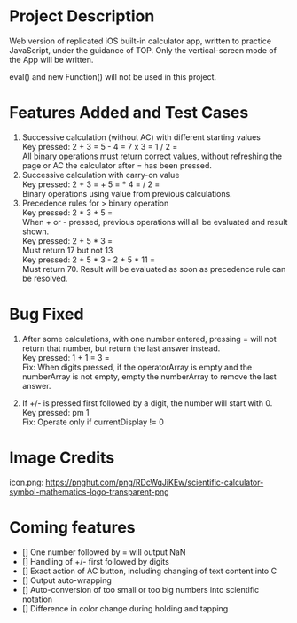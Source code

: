# Project Description
Web version of replicated iOS built-in calculator app, written to practice 
JavaScript, under the guidance of TOP. Only the vertical-screen mode of the App
will be written.   

eval() and new Function() will not be used in this project.  

# Features Added and Test Cases
1) Successive calculation (without AC) with different starting values  
Key pressed: 2 + 3 = 5 - 4 = 7 x 3 = 1 / 2 =  
All binary operations must return correct values, without refreshing the page
or AC the calculator after = has been pressed.  
2) Successive calculation with carry-on value  
Key pressed: 2 + 3 = + 5 = * 4 = / 2 =  
Binary operations using value from previous calculations.  
3) Precedence rules for > binary operation  
Key pressed: 2 * 3 + 5 =  
When + or - pressed, previous operations will all be evaluated and result shown.  
Key pressed: 2 + 5 * 3 =  
Must return 17 but not 13  
Key pressed: 2 + 5 * 3 - 2 + 5 * 11 =  
Must return 70. Result will be evaluated as soon as precedence rule can be 
resolved.

# Bug Fixed
1) After some calculations, with one number entered, pressing = will not return
that number, but return the last answer instead.  
Key pressed: 1 + 1 = 3 =  
Fix: When digits pressed, if the operatorArray is empty and the numberArray is
not empty, empty the numberArray to remove the last answer.  

2) If +/- is pressed first followed by a digit, the number will start with 0.  
Key pressed: pm 1  
Fix: Operate only if currentDisplay != 0  

# Image Credits
icon.png: https://pnghut.com/png/RDcWqJiKEw/scientific-calculator-symbol-mathematics-logo-transparent-png

# Coming features
- [] One number followed by = will output NaN  
- [] Handling of +/- first followed by digits  
- [] Exact action of AC button, including changing of text content into C  
- [] Output auto-wrapping  
- [] Auto-conversion of too small or too big numbers into scientific notation    
- [] Difference in color change during holding and tapping  